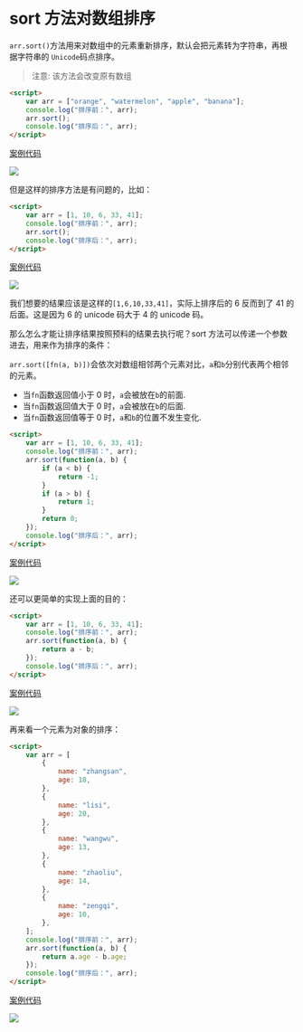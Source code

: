 # sort 方法对数组排序

`arr.sort()`方法用来对数组中的元素重新排序，默认会把元素转为字符串，再根据字符串的 `Unicode`码点排序。

> 注意: 该方法会改变原有数组

```html
<script>
    var arr = ["orange", "watermelon", "apple", "banana"];
    console.log("排序前：", arr);
    arr.sort();
    console.log("排序后：", arr);
</script>
```

[案例代码](./demo/demo01.html)

![](./images/01.png)

但是这样的排序方法是有问题的，比如：

```html
<script>
    var arr = [1, 10, 6, 33, 41];
    console.log("排序前：", arr);
    arr.sort();
    console.log("排序后：", arr);
</script>
```

[案例代码](./demo/demo02.html)

![](./images/02.png)

我们想要的结果应该是这样的`[1,6,10,33,41]`，实际上排序后的 6 反而到了 41 的后面。这是因为 6 的 unicode 码大于 4 的 unicode 码。

那么怎么才能让排序结果按照预料的结果去执行呢？sort 方法可以传递一个参数进去，用来作为排序的条件：

`arr.sort([fn(a, b)])`会依次对数组相邻两个元素对比，`a`和`b`分别代表两个相邻的元素。

-   当`fn`函数返回值小于 0 时，`a`会被放在`b`的前面.
-   当`fn`函数返回值大于 0 时，`a`会被放在`b`的后面.
-   当`fn`函数返回值等于 0 时，`a`和`b`的位置不发生变化.

```html
<script>
    var arr = [1, 10, 6, 33, 41];
    console.log("排序前：", arr);
    arr.sort(function(a, b) {
        if (a < b) {
            return -1;
        }
        if (a > b) {
            return 1;
        }
        return 0;
    });
    console.log("排序后：", arr);
</script>
```

[案例代码](./demo/demo03.html)

![](./images/03.png)

还可以更简单的实现上面的目的：

```html
<script>
    var arr = [1, 10, 6, 33, 41];
    console.log("排序前：", arr);
    arr.sort(function(a, b) {
        return a - b;
    });
    console.log("排序后：", arr);
</script>
```

[案例代码](./demo/demo04.html)

![](./images/04.png)

再来看一个元素为对象的排序：

```html
<script>
    var arr = [
        {
            name: "zhangsan",
            age: 18,
        },
        {
            name: "lisi",
            age: 20,
        },
        {
            name: "wangwu",
            age: 13,
        },
        {
            name: "zhaoliu",
            age: 14,
        },
        {
            name: "zengqi",
            age: 10,
        },
    ];
    console.log("排序前：", arr);
    arr.sort(function(a, b) {
        return a.age - b.age;
    });
    console.log("排序后：", arr);
</script>
```

[案例代码](./demo/demo05.html)

![](./images/05.png)

